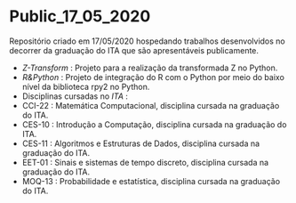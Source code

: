 # Public_17_05_2020
Repositório criado em 17/05/2020 hospedando trabalhos desenvolvidos no decorrer da graduação do ITA que são apresentáveis publicamente.


* *Z-Transform* : Projeto para a realização da transformada Z no Python.
* *R&Python* : Projeto de integração do R com o Python por meio do baixo nível da biblioteca rpy2 no Python.
* Disciplinas cursadas no *ITA* : 
 * CCI-22 : Matemática Computacional, disciplina cursada na graduação do ITA.
 * CES-10 : Introdução a Computação, disciplina cursada na graduação do ITA.
 * CES-11 : Algoritmos e Estruturas de Dados, disciplina cursada na graduação do ITA.
 * EET-01 : Sinais e sistemas de tempo discreto, disciplina cursada na graduação do ITA.
 * MOQ-13 : Probabilidade e estatística, disciplina cursada na graduação do ITA.

